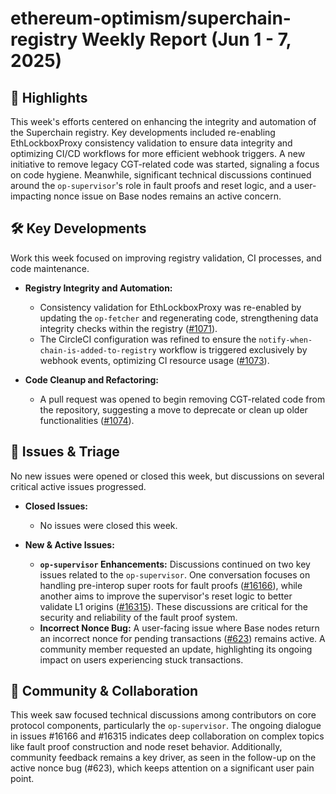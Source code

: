 # ethereum-optimism/superchain-registry Weekly Report (Jun 1 - 7, 2025)

## 🚀 Highlights
This week's efforts centered on enhancing the integrity and automation of the Superchain registry. Key developments included re-enabling EthLockboxProxy consistency validation to ensure data integrity and optimizing CI/CD workflows for more efficient webhook triggers. A new initiative to remove legacy CGT-related code was started, signaling a focus on code hygiene. Meanwhile, significant technical discussions continued around the `op-supervisor`'s role in fault proofs and reset logic, and a user-impacting nonce issue on Base nodes remains an active concern.

## 🛠️ Key Developments
Work this week focused on improving registry validation, CI processes, and code maintenance.

- **Registry Integrity and Automation:**
  - Consistency validation for EthLockboxProxy was re-enabled by updating the `op-fetcher` and regenerating code, strengthening data integrity checks within the registry ([#1071](https://github.com/ethereum-optimism/superchain-registry/pull/1071)).
  - The CircleCI configuration was refined to ensure the `notify-when-chain-is-added-to-registry` workflow is triggered exclusively by webhook events, optimizing CI resource usage ([#1073](https://github.com/ethereum-optimism/superchain-registry/pull/1073)).

- **Code Cleanup and Refactoring:**
  - A pull request was opened to begin removing CGT-related code from the repository, suggesting a move to deprecate or clean up older functionalities ([#1074](https://github.com/ethereum-optimism/superchain-registry/pull/1074)).

## 🐛 Issues & Triage
No new issues were opened or closed this week, but discussions on several critical active issues progressed.

- **Closed Issues:**
  - No issues were closed this week.

- **New & Active Issues:**
  - **`op-supervisor` Enhancements:** Discussions continued on two key issues related to the `op-supervisor`. One conversation focuses on handling pre-interop super roots for fault proofs ([#16166](https://github.com/ethereum-optimism/superchain-registry/issues/16166)), while another aims to improve the supervisor's reset logic to better validate L1 origins ([#16315](https://github.com/ethereum-optimism/superchain-registry/issues/16315)). These discussions are critical for the security and reliability of the fault proof system.
  - **Incorrect Nonce Bug:** A user-facing issue where Base nodes return an incorrect nonce for pending transactions ([#623](https://github.com/ethereum-optimism/superchain-registry/issues/623)) remains active. A community member requested an update, highlighting its ongoing impact on users experiencing stuck transactions.

## 💬 Community & Collaboration
This week saw focused technical discussions among contributors on core protocol components, particularly the `op-supervisor`. The ongoing dialogue in issues #16166 and #16315 indicates deep collaboration on complex topics like fault proof construction and node reset behavior. Additionally, community feedback remains a key driver, as seen in the follow-up on the active nonce bug (#623), which keeps attention on a significant user pain point.